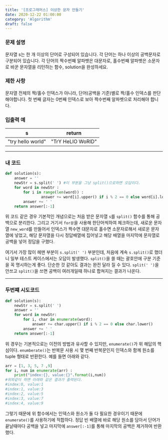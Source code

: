 ```yaml
---
title: '[프로그래머스] 이상한 문자 만들기'
date: 2020-12-22 01:00:00
category: 'Algorithm'
draft: false
---
```

### 문제 설명
문자열 s는 한 개 이상의 단어로 구성되어 있습니다. 각 단어는 하나 이상의 공백문자로 구분되어 있습니다. 각 단어의 짝수번째 알파벳은 대문자로, 홀수번째 알파벳은 소문자로 바꾼 문자열을 리턴하는 함수, solution을 완성하세요.


### 제한 사항
문자열 전체의 짝/홀수 인덱스가 아니라, 단어(공백을 기준)별로 짝/홀수 인덱스를 판단해야합니다.
첫 번째 글자는 0번째 인덱스로 보아 짝수번째 알파벳으로 처리해야 합니다.


### 입출력 예
|s|	return|
|---|---|
|"try hello world"|	"TrY HeLlO WoRlD"|
---


###  내 코드 
```python
def solution(s):
    answer = ''
    newStr = s.split(' ') #이 부분을 그냥 split()으로하면 오답이다.
    for word in newStr :
        for i in range(len(word)) :
                answer += word[i].upper() if i % 2 == 0 else word[i].lower()
        answer += ' '
    return answer[:-1]
```
위 코드 같은 경우 기본적인 개념으로는 처음 받은 문자열 `s`를 `split()` 함수를 통해 공백으로 분리한다. 그리고 거기서 `for문`을 사용해 한단어씩하여 체크하는데, 새로운 문자열 `new_word`를 만들어서 인덱스가 짝수면 대문자로 홀수면 소문자로해서 새로운 문자열에 넣었고, 해당 문자열을 다시 정답배열에 집어넣고 해당 배열을 마지막에 문자열로 공백을 넣어 정답을 구했다. 

여기서 가장 많이 헤맨 부분이 `s.split(' ')` 부분인데, 처음에 계속 `s.split()`로 했더니 일부 테스트 케이스에서는 오답이 발생했다. `split()`을 쓸 때는 괄호안에 구분 기준을 꼭 명시하는게 좋다. 단순한 것 같아도 결과는 완전 달라 질 수 있다. `split(' ')`을 안쓰고 `split()`을 쓰면 공백이 여러개일때 하나로 합쳐지는 결과가 나온다.


---


### 두번쨰 시도코드
```python
def solution(s):
    newStr = s.split(' ')
    answer = ''
    for word in newStr:
        for i, char in enumerate(word):
            answer += char.upper() if i % 2 == 0 else char.lower()
        answer += ' '
    return answer[:-1]
```
위 경우는 기본적으로는 이전의 방법과 유사할 수 있지만, `enumerate()`가 위 해답의 핵심이다. `enumberate()`는 반복문 사용 시 몇 번째 반복문인지 인덱스와 함께 원소를 tuple 형태로 반환한다. 예를 들면 아래와 같다.
```python
arr = [1, 3, 5, 7 ,9]
for i, num in enumerate(arr) :
    print("index:{}, value:{}".format(i,num))
#위와같이 하면 아래와 같은 결과가 출력된다.
#index:0, value:1
#index:1, value:3
#index:2, value:5
#index:3, value:7
#index:4, value:9
```
그렇기 때문에 위 함수에서는 인덱스와 원소가 둘 다 필요한 경우이기 때문에 `enumerate()`를 사용하기에 적합하다. 정답 빈 배열에 바로 해당 원소를 담아서 단어가 끝날때마다 공백을 넣고 마지막에 `answer[:-1]`를 통해 마지막의 공백은 제거하여 반환했다.